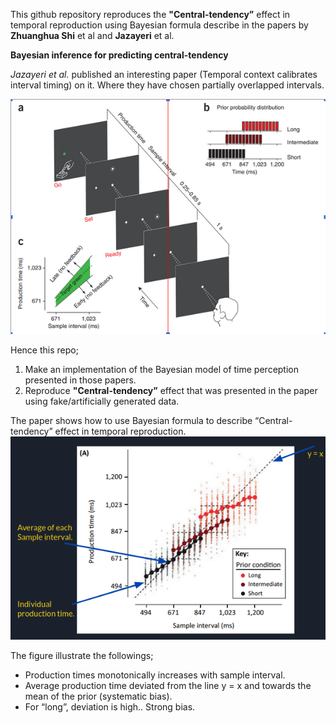 This github repository reproduces the **"Central-tendency”** effect in temporal reproduction using Bayesian formula describe in the papers by **Zhuanghua Shi** et al and **Jazayeri** et al.

**Bayesian inference for predicting central-tendency**

_Jazayeri et al._ published an interesting paper  (Temporal context calibrates interval timing) on it. Where they have chosen partially overlapped intervals.

![Experiment](images/inference.png)

Hence this repo;
1) Make an implementation of the Bayesian model of time perception presented in those papers.
2) Reproduce **"Central-tendency”** effect that was presented in the paper using fake/artificially generated data.


The paper shows how to use Bayesian formula to describe “Central-tendency” effect in temporal reproduction.
![Experiment](images/tendency.png)

The figure illustrate the followings; 
* Production times monotonically increases with sample interval.
* Average production time deviated from the line y = x and towards the mean of the prior (systematic bias). 
* For “long”, deviation is high.. Strong bias.


